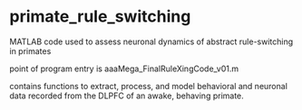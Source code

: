 # primate_rule_switching
MATLAB code used to assess neuronal dynamics of abstract rule-switching in primates

point of program entry is aaaMega_FinalRuleXingCode_v01.m

contains functions to extract, process, and model behavioral and neuronal data recorded from the DLPFC of an awake, behaving primate. 
